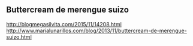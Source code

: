 ## Buttercream de merengue suizo

http://blogmegasilvita.com/2015/11/14208.html
http://www.marialunarillos.com/blog/2013/11/buttercream-de-merengue-suizo.html